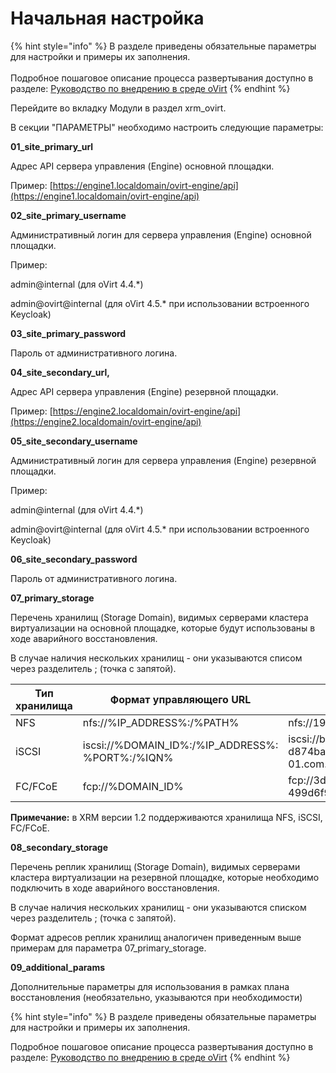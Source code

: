 # Начальная настройка

{% hint style="info" %}
В разделе приведены обязательные параметры для настройки и примеры их заполнения.\
\
Подробное пошаговое описание процесса развертывания доступно в разделе: [Руководство по внедрению в среде oVirt](https://kb.x-rm.ru/dokumentaciya/dokumentaciya/xrm-versiya-1.2.1/rukovodstvo-administratora-modul-xrm\_ovirt/rukovodstvo-po-vnedreniyu-v-srede-ovirt)
{% endhint %}

Перейдите во вкладку Модули в раздел xrm\_ovirt.&#x20;

В секции "ПАРАМЕТРЫ" необходимо настроить следующие параметры:



**01\_site\_primary\_url**&#x20;

Адрес API сервера управления (Engine) основной площадки.&#x20;

Пример: [https://engine1.localdomain/ovirt-engine/api](https://engine1.localdomain/ovirt-engine/api)



**02\_site\_primary\_username**

Административный логин для сервера управления (Engine) основной площадки.&#x20;

Пример:&#x20;

admin@internal (для oVirt 4.4.\*)

admin@ovirt@internal (для oVirt 4.5.\* при использовании встроенного Keycloak)



**03\_site\_primary\_password**

Пароль от административного логина.



**04\_site\_secondary\_url,**&#x20;

Адрес API сервера управления (Engine) резервной площадки.&#x20;

Пример: [https://engine2.localdomain/ovirt-engine/api](https://engine2.localdomain/ovirt-engine/api)



**05\_site\_secondary\_username**

Административный логин для сервера управления (Engine) резервной площадки.&#x20;

Пример:&#x20;

admin@internal (для oVirt 4.4.\*)

admin@ovirt@internal (для oVirt 4.5.\* при использовании встроенного Keycloak)



**06\_site\_secondary\_password**

Пароль от административного логина.



**07\_primary\_storage**

Перечень хранилищ (Storage Domain), видимых серверами кластера виртуализации на основной площадке, которые будут использованы в ходе аварийного восстановления.

В случае наличия нескольких хранилищ - они указываются списом через разделитель ; (точка с запятой).

<table><thead><tr><th width="172">Тип хранилища</th><th width="263">Формат управляющего URL</th><th>Пример управляющего URL</th></tr></thead><tbody><tr><td>NFS</td><td>nfs://%IP_ADDRESS%:/%PATH%</td><td>nfs://192.168.0.1:/nfsdata</td></tr><tr><td>iSCSI</td><td>iscsi://%DOMAIN_ID%:/%IP_ADDRESS%: %PORT%:/%IQN%</td><td>iscsi://bcca8438-810f-4932-bf25-d874babd97b1:/192.168.0.1:3260:/iqn.2006-01.com.openfiler:vm-data1</td></tr><tr><td>FC/FCoE</td><td>fcp://%DOMAIN_ID%</td><td>fcp://3dd5d4c2-e9b8-4046-aa98-499d6f91cb19</td></tr></tbody></table>

**Примечание:** в XRM версии 1.2 поддерживаются хранилища NFS, iSCSI, FC/FCoE.



**08\_secondary\_storage**

Перечень реплик хранилищ (Storage Domain), видимых серверами кластера виртуализации на резервной площадке, которые необходимо подключить в ходе аварийного восстановления.

В случае наличия нескольких хранилищ - они указываются списком через разделитель ; (точка с запятой).

Формат адресов реплик хранилищ аналогичен приведенным выше примерам для параметра 07\_primary\_storage.



**09\_additional\_params**

Дополнительные параметры для использования в рамках плана восстановления (необязательно, указываются при необходимости)



{% hint style="info" %}
В разделе приведены обязательные параметры для настройки и примеры их заполнения.



Подробное пошаговое описание процесса развертывания доступно в разделе: [Руководство по внедрению в среде oVirt](https://kb.x-rm.ru/dokumentaciya/dokumentaciya/xrm-versiya-1.2.1/rukovodstvo-administratora-modul-xrm\_ovirt/rukovodstvo-po-vnedreniyu-v-srede-ovirt)
{% endhint %}
